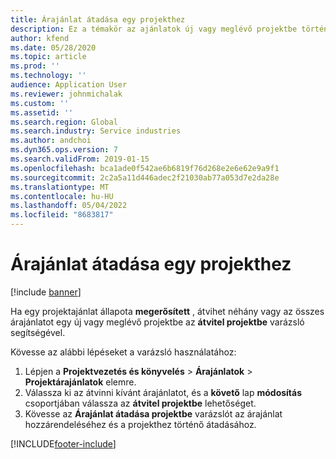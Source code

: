 ```yaml
---
title: Árajánlat átadása egy projekthez
description: Ez a témakör az ajánlatok új vagy meglévő projektbe történő átadásával kapcsolatban tartalmaz tájékoztatást.
author: kfend
ms.date: 05/28/2020
ms.topic: article
ms.prod: ''
ms.technology: ''
audience: Application User
ms.reviewer: johnmichalak
ms.custom: ''
ms.assetid: ''
ms.search.region: Global
ms.search.industry: Service industries
ms.author: andchoi
ms.dyn365.ops.version: 7
ms.search.validFrom: 2019-01-15
ms.openlocfilehash: bca1ade0f542ae6b6819f76d268e2e6e62e9a9f1
ms.sourcegitcommit: 2c2a5a11d446adec2f21030ab77a053d7e2da28e
ms.translationtype: MT
ms.contentlocale: hu-HU
ms.lasthandoff: 05/04/2022
ms.locfileid: "8683817"
---
```

# <a name="transfer-a-quotation-to-a-project"></a>Árajánlat átadása egy projekthez

[!include [banner](../includes/banner.md)]

Ha egy projektajánlat állapota **megerősített** , átvihet néhány vagy az összes árajánlatot egy új vagy meglévő projektbe az **átvitel projektbe** varázsló segítségével. 

Kövesse az alábbi lépéseket a varázsló használatához:

1. Lépjen a **Projektvezetés és könyvelés** > **Árajánlatok** > **Projektárajánlatok** elemre.
2. Válassza ki az átvinni kívánt árajánlatot, és a **követő** lap **módosítás** csoportjában válassza az **átvitel projektbe** lehetőséget.
3. Kövesse az **Árajánlat átadása projektbe** varázslót az árajánlat hozzárendeléséhez és a projekthez történő átadásához.


[!INCLUDE[footer-include](../includes/footer-banner.md)]